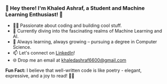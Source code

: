 ### 🚀 Hey there! I'm Khaled Ashraf, a Student and Machine Learning Enthusiast! 🌟

- 👨‍💻 Passionate about coding and building cool stuff.
- 🤖 Currently diving into the fascinating realms of Machine Learning and AI.
- 🌱 Always learning, always growing – pursuing a degree in Computer Science.
- 📫 Let's connect on [LinkedIn](https://www.linkedin.com/in/khaled-ashraf-38b604221/)!
- 🌐 Drop me an email at khaledashraf6600@gmail.com

**Fun Fact:** I believe that well-written code is like poetry - elegant, expressive, and a joy to read! 📜✨

